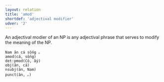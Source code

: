 ```yaml
---
layout: relation
title: 'amod'
shortdef: 'adjectival modifier'
udver: '2'
---
```


An adjectival modier of an NP is any adjectival phrase that serves to modify the meaning of the
NP.

~~~ sdparse
Nam ăn cá sống 。
amod(cá, sống)
det:pmod(Cô, ấy)
obj(ăn, cá)
nsubj(ăn, Nam)
punct(ăn, 。)
~~~

<!-- Interlanguage links updated St lis 3 20:58:38 CET 2021 -->
